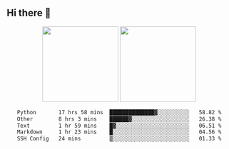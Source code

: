 ## Hi there 👋
<div align="center">
<span>  </span>
<img height="170px" src="https://github-readme-stats.vercel.app/api?username=LZvoid&show_icons=true&count_private==true&v=3" /><span>        </span><img height="170px" src="https://github-readme-stats.vercel.app/api/top-langs/?username=LZvoid&layout=compact&langs_count=8&v=3" />
<span>  </span>
</div>
<div align="center">

<!--START_SECTION:waka-->

```txt
Python       17 hrs 58 mins  ██████████████▓░░░░░░░░░░   58.82 %
Other        8 hrs 3 mins    ██████▓░░░░░░░░░░░░░░░░░░   26.38 %
Text         1 hr 59 mins    █▓░░░░░░░░░░░░░░░░░░░░░░░   06.51 %
Markdown     1 hr 23 mins    █░░░░░░░░░░░░░░░░░░░░░░░░   04.56 %
SSH Config   24 mins         ▒░░░░░░░░░░░░░░░░░░░░░░░░   01.33 %
```

<!--END_SECTION:waka-->
</div>
